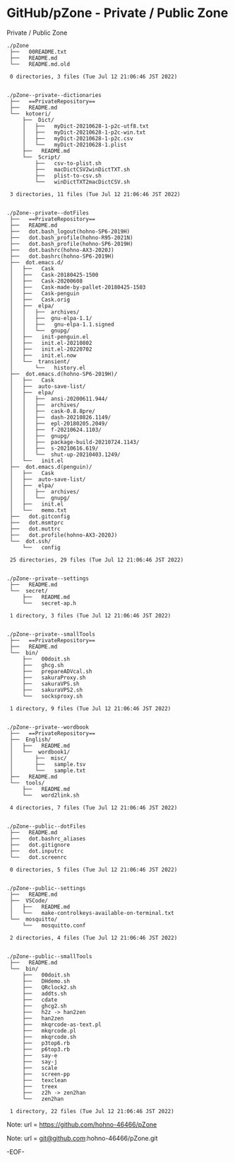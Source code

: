 # GitHub/pZone - Private / Public Zone

Private / Public Zone

    ./pZone
     ├──   00README.txt
     ├──   README.md
     └──   README.md.old
     
     0 directories, 3 files (Tue Jul 12 21:06:46 JST 2022)


    ./pZone--private--dictionaries
     ├──   ==PrivateRepository==
     ├──   README.md
     └──  kotoeri/
         ├──  Dict/
         │   ├──   myDict-20210628-1-p2c-utf8.txt
         │   ├──   myDict-20210628-1-p2c-win.txt
         │   ├──   myDict-20210628-1-p2c.csv
         │   └──   myDict-20210628-1.plist
         ├──   README.md
         └──  Script/
             ├──   csv-to-plist.sh
             ├──   macDictCSV2winDictTXT.sh
             ├──   plist-to-csv.sh
             └──   winDictTXT2macDictCSV.sh
     
     3 directories, 11 files (Tue Jul 12 21:06:46 JST 2022)


    ./pZone--private--dotFiles
     ├──   ==PrivateRepository==
     ├──   README.md
     ├──   dot.bash_logout(hohno-SP6-2019H)
     ├──   dot.bash_profile(hohno-R95-2021N)
     ├──   dot.bash_profile(hohno-SP6-2019H)
     ├──   dot.bashrc(hohno-AX3-2020J)
     ├──   dot.bashrc(hohno-SP6-2019H)
     ├──  dot.emacs.d/
     │   ├──   Cask
     │   ├──   Cask-20180425-1500
     │   ├──   Cask-20200608
     │   ├──   Cask-made-by-pallet-20180425-1503
     │   ├──   Cask-penguin
     │   ├──   Cask.orig
     │   ├──  elpa/
     │   │   ├──  archives/
     │   │   ├──  gnu-elpa-1.1/
     │   │   ├──   gnu-elpa-1.1.signed
     │   │   └──  gnupg/
     │   ├──   init-penguin.el
     │   ├──   init.el-20210802
     │   ├──   init.el-20220702
     │   ├──   init.el.now
     │   └──  transient/
     │       └──   history.el
     ├──  dot.emacs.d(hohno-SP6-2019H)/
     │   ├──   Cask
     │   ├──  auto-save-list/
     │   ├──  elpa/
     │   │   ├──  ansi-20200611.944/
     │   │   ├──  archives/
     │   │   ├──  cask-0.8.8pre/
     │   │   ├──  dash-20210826.1149/
     │   │   ├──  epl-20180205.2049/
     │   │   ├──  f-20210624.1103/
     │   │   ├──  gnupg/
     │   │   ├──  package-build-20210724.1143/
     │   │   ├──  s-20210616.619/
     │   │   └──  shut-up-20210403.1249/
     │   └──   init.el
     ├──  dot.emacs.d(penguin)/
     │   ├──   Cask
     │   ├──  auto-save-list/
     │   ├──  elpa/
     │   │   ├──  archives/
     │   │   └──  gnupg/
     │   ├──   init.el
     │   └──   memo.txt
     ├──   dot.gitconfig
     ├──   dot.msmtprc
     ├──   dot.muttrc
     ├──   dot.profile(hohno-AX3-2020J)
     └──  dot.ssh/
         └──   config
     
     25 directories, 29 files (Tue Jul 12 21:06:46 JST 2022)


    ./pZone--private--settings
     ├──   README.md
     └──  secret/
         ├──   README.md
         └──   secret-ap.h
     
     1 directory, 3 files (Tue Jul 12 21:06:46 JST 2022)


    ./pZone--private--smallTools
     ├──   ==PrivateRepository==
     ├──   README.md
     └──  bin/
         ├──   00doit.sh
         ├──   ghcg.sh
         ├──   prepareADVcal.sh
         ├──   sakuraProxy.sh
         ├──   sakuraVPS.sh
         ├──   sakuraVPS2.sh
         └──   socksproxy.sh
     
     1 directory, 9 files (Tue Jul 12 21:06:46 JST 2022)


    ./pZone--private--wordbook
     ├──   ==PrivateRepository==
     ├──  English/
     │   ├──   README.md
     │   └──  wordbook1/
     │       ├──  misc/
     │       ├──   sample.tsv
     │       └──   sample.txt
     ├──   README.md
     └──  tools/
         ├──   README.md
         └──   word2link.sh
     
     4 directories, 7 files (Tue Jul 12 21:06:46 JST 2022)


    ./pZone--public--dotFiles
     ├──   README.md
     ├──   dot.bashrc_aliases
     ├──   dot.gitignore
     ├──   dot.inputrc
     └──   dot.screenrc
     
     0 directories, 5 files (Tue Jul 12 21:06:46 JST 2022)


    ./pZone--public--settings
     ├──   README.md
     ├──  VSCode/
     │   ├──   README.md
     │   └──   make-controlkeys-available-on-terminal.txt
     └──  mosquitto/
         └──   mosquitto.conf
     
     2 directories, 4 files (Tue Jul 12 21:06:46 JST 2022)


    ./pZone--public--smallTools
     ├──   README.md
     └──  bin/
         ├──   00doit.sh
         ├──   DHdemo.sh
         ├──   QRclock2.sh
         ├──   addts.sh
         ├──   cdate
         ├──   ghcg2.sh
         ├──   h2z -> han2zen
         ├──   han2zen
         ├──   mkqrcode-as-text.pl
         ├──   mkqrcode.pl
         ├──   mkqrcode.sh
         ├──   p3top6.rb
         ├──   p6top3.rb
         ├──   say-e
         ├──   say-j
         ├──   scale
         ├──   screen-pp
         ├──   texclean
         ├──   treex
         ├──   z2h -> zen2han
         └──   zen2han
     
     1 directory, 22 files (Tue Jul 12 21:06:46 JST 2022)


Note:	url = https://github.com/hohno-46466/pZone

Note:	url = git@github.com:hohno-46466/pZone.git

-EOF-

